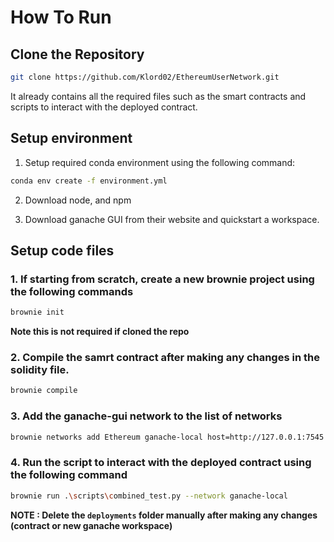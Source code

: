 # How To Run

## Clone the Repository 
```bash
git clone https://github.com/Klord02/EthereumUserNetwork.git
```
It already contains all the required files such as the smart contracts and scripts to interact with the deployed contract. 

## Setup environment

1. Setup required conda environment using the following command: 
```bash
conda env create -f environment.yml
```

2. Download node, and npm

3. Download ganache GUI from their website and quickstart a workspace.

## Setup code files

### 1. If starting from scratch, create a new brownie project using the following commands
```bash
brownie init
```
**Note this is not required if cloned the repo**

### 2. Compile the samrt contract after making any changes in the solidity file.
```bash
brownie compile
```

### 3. Add the ganache-gui network to the list of networks
```bash
brownie networks add Ethereum ganache-local host=http://127.0.0.1:7545 chainid=5777
```

### 4. Run the script to interact with the deployed contract using the following command
```bash
brownie run .\scripts\combined_test.py --network ganache-local
```

**NOTE : Delete the `deployments` folder manually after making any changes (contract or new ganache workspace)**
